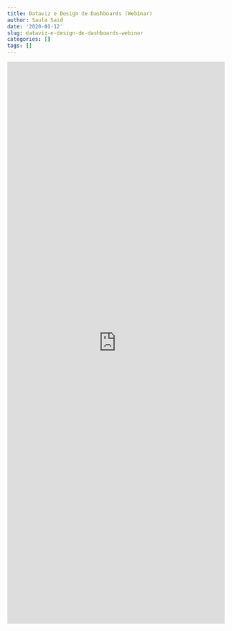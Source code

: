 ```yaml
---
title: Dataviz e Design de Dashboards (Webinar)
author: Saulo Said
date: '2020-01-12'
slug: dataviz-e-design-de-dashboards-webinar
categories: []
tags: []
---
```



<iframe src="https://docs.google.com/forms/d/e/1FAIpQLSfUWhIq8lMtnMfucSR6CASjad_cFWGhMkLmuY0de2FJoL2sQA/viewform?embedded=true" width="100%" height="1300" frameborder="0" marginheight="0" marginwidth="0">Carregando…</iframe>